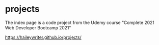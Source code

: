 # projects
The index page is a code project from the Udemy course "Complete 2021 Web Developer Bootcamp 2021"

https://haileywriter.github.io/projects/
